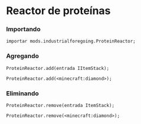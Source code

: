 # Reactor de proteínas

### Importando

```zenscript
importar mods.industrialforegoing.ProteinReactor;
```

### Agregando

```zenscript
ProteinReactor.add(entrada IItemStack);

ProteinReactor.add(<minecraft:diamond>);
```

### Eliminando

```zenscript
ProteinReactor.remove(entrada ItemStack);

ProteinReactor.remove(<minecraft:diamond>);
```